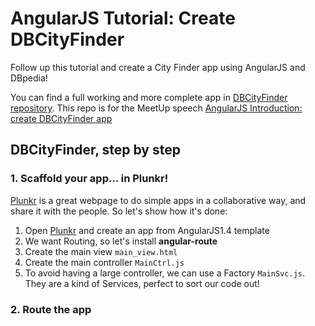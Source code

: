 # AngularJS Tutorial: Create DBCityFinder

Follow up this tutorial and create a City Finder app using AngularJS and DBpedia!

You can find a full working and more complete app in [DBCityFinder repository](https://github.com/alexjoverm/DBCityFinder). This repo is for the MeetUp speech [AngularJS Introduction: create DBCityFinder app](http://www.meetup.com/AlicanteTech/events/225370473/)

## DBCityFinder, step by step

### 1. Scaffold your app... in Plunkr!

[Plunkr](http://plnkr.co/edit) is a great webpage to do simple apps in a collaborative way, and share it with the people. So let's show how it's done:

1. Open [Plunkr](http://plnkr.co/edit) and create an app from AngularJS1.4 template
2. We want Routing, so let's install **angular-route**
3. Create the main view `main_view.html`
4. Create the main controller `MainCtrl.js`
5. To avoid having a large controller, we can use a Factory `MainSvc.js`. They are a kind of Services, perfect to sort our code out!

### 2. Route the app


